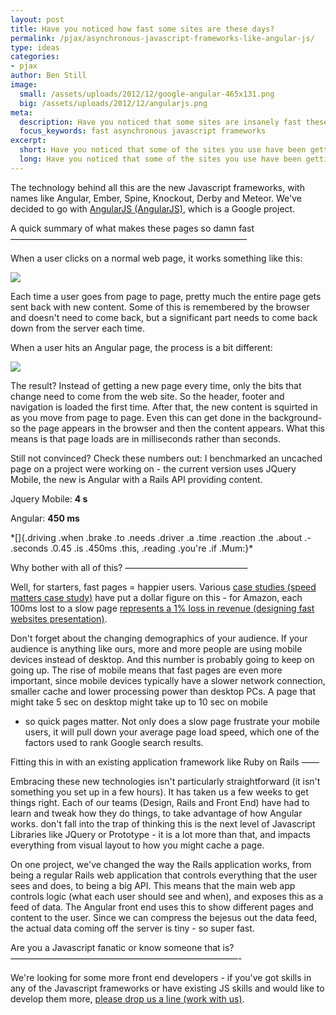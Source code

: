 ```yaml
---
layout: post
title: Have you noticed how fast some sites are these days?
permalink: /pjax/asynchronous-javascript-frameworks-like-angular-js/
type: ideas
categories:
- pjax
author: Ben Still
image:
  small: /assets/uploads/2012/12/google-angular-465x131.png
  big: /assets/uploads/2012/12/angularjs.png
meta:
  description: Have you noticed that some sites are insanely fast these days? The new generation of Javascript Frameworks are powering a new change in the way pages work.
  focus_keywords: fast asynchronous javascript frameworks
excerpt:
  short: Have you noticed that some of the sites you use have been getting super fast lately?
  long: Have you noticed that some of the sites you use have been getting super fast lately? Web pages seem to respond almost too quickly. Try typing a search term into Google and see how quickly the suggested results come back.
---
```


The technology behind all this are the new Javascript frameworks, with
names like Angular, Ember, Spine, Knockout, Derby and Meteor. We've
decided to go with [AngularJS (AngularJS)](http://angularjs.org/),
which
is a Google project.

A quick summary of what makes these pages so damn fast
———————————————————————————

When a user clicks on a normal web page, it works something like this:

[![](/assets/uploads/2012/12/non-angularjs-rails-asynchrous-diagram1.png)](/assets/uploads/2012/12/non-angularjs-rails-asynchrous-diagram1.png)

Each time a user goes from page to page, pretty much the entire page
gets sent back with new content. Some of this is remembered by the
browser and doesn't need to come back, but a significant part needs to
come back down from the server each time.

When a user hits an Angular page, the process is a bit different:

[![](/assets/uploads/2012/12/angularjs-rails-asynchrous-diagram1.png)](/assets/uploads/2012/12/angularjs-rails-asynchrous-diagram1.png)

The result? Instead of getting a new page every time, only the bits
that
change need to come from the web site. So the header, footer and
navigation is loaded the first time. After that, the new content is
squirted in as you move from page to page. Even this can get done in
the
background- so the page appears in the browser and then the content
appears. What this means is that page loads are in milliseconds rather
than seconds.

Still not convinced? Check these numbers out: I benchmarked an
uncached
page on a project were working on - the current version uses JQuery
Mobile, the new is Angular with a Rails API providing content.

Jquery Mobile: **4 s**

Angular: **450 ms**

\*[]{.driving .when .brake .to .needs .driver .a .time .reaction
.the
.about .- .seconds .0.45 .is .450ms .this, .reading .you're .if .Mum:}\*

Why bother with all of this?
——————————————

Well, for starters, fast pages = happier users. Various [case studies
(speed matters case
study)](http://www.slideshare.net/markstanton/speed-matters) have put
a
dollar figure on this - for Amazon, each 100ms lost to a slow page
[represents a 1% loss in revenue (designing fast websites
presentation)](http://www.slideshare.net/stubbornella/designing-fast-websites-presentation).

Don't forget about the changing demographics of your audience. If your
audience is anything like ours, more and more people are using mobile
devices instead of desktop. And this number is probably going to keep
on
going up. The rise of mobile means that fast pages are even more
important, since mobile devices typically have a slower network
connection, smaller cache and lower processing power than desktop PCs.
A
page that might take 5 sec on desktop might take up to 10 sec on
mobile
- so quick pages matter. Not only does a slow page frustrate your
mobile
users, it will pull down your average page load speed, which one of
the
factors used to rank Google search results.

Fitting this in with an existing application framework like Ruby on
Rails
——

Embracing these new technologies isn't particularly straightforward
(it
isn't something you set up in a few hours). It has taken us a few
weeks
to get things right. Each of our teams (Design, Rails and Front End)
have had to learn and tweak how they do things, to take advantage of
how
Angular works. don't fall into the trap of thinking this is the next
level of Javascript Libraries like JQuery or Prototype - it is a lot
more than that, and impacts everything from visual layout to how you
might cache a page.

On one project, we've changed the way the Rails application works,
from
being a regular Rails web application that controls everything that
the
user sees and does, to being a big API. This means that the main web
app
controls logic (what each user should see and when), and exposes this
as
a feed of data. The Angular front end uses this to show different
pages
and content to the user. Since we can compress the bejesus out the
data
feed, the actual data coming off the server is tiny - so super fast.

Are you a Javascript fanatic or know someone that is?
——————————————————————————-

We're looking for some more front end developers - if you've got
skills
in any of the Javascript frameworks or have existing JS skills and
would
like to develop them more, [please drop us a line (work with
us)](http://redant.com.au/jobs/).
